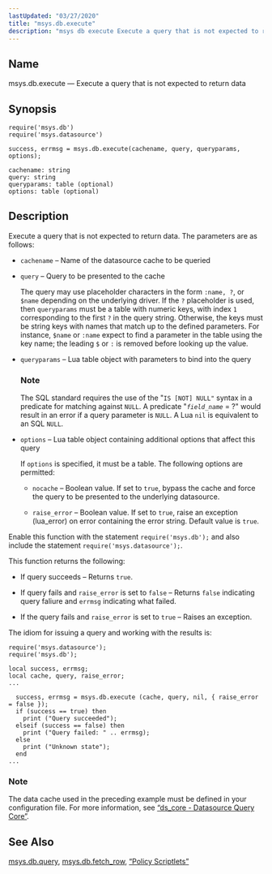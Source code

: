 ```yaml
---
lastUpdated: "03/27/2020"
title: "msys.db.execute"
description: "msys db execute Execute a query that is not expected to return data success errmsg msys db execute cachename query queryparams options Execute a query that is not expected to return data The parameters are as follows cachename Name of the datasource cache to be queried query Query to be..."
---
```


<a name="lua.ref.msys.db.execute"></a> 
## Name

msys.db.execute — Execute a query that is not expected to return data

<a name="idp14725760"></a> 
## Synopsis

```
require('msys.db')
require('msys.datasource')
```

`success, errmsg = msys.db.execute(cachename, query, queryparams, options);`

```
cachename: string
query: string
queryparams: table (optional)
options: table (optional)
```
<a name="idp14924992"></a> 
## Description

Execute a query that is not expected to return data. The parameters are as follows:

*   `cachename` – Name of the datasource cache to be queried

*   `query` – Query to be presented to the cache

    The query may use placeholder characters in the form `:name, ?`, or `$name` depending on the underlying driver. If the `?` placeholder is used, then `queryparams` must be a table with numeric keys, with index `1` corresponding to the first `?` in the query string. Otherwise, the keys must be string keys with names that match up to the defined parameters. For instance, `$name` or `:name` expect to find a parameter in the table using the key name; the leading `$` or `:` is removed before looking up the value.

*   `queryparams` – Lua table object with parameters to bind into the query

    ### Note

    The SQL standard requires the use of the "`IS [NOT] NULL"` syntax in a predicate for matching against `NULL`. A predicate "*`field_name`* = ?" would result in an error if a query parameter is `NULL`. A Lua `nil` is equivalent to an SQL `NULL`.

*   `options` – Lua table object containing additional options that affect this query

    If `options` is specified, it must be a table. The following options are permitted:

    *   `nocache` – Boolean value. If set to `true`, bypass the cache and force the query to be presented to the underlying datasource.

    *   `raise_error` – Boolean value. If set to `true`, raise an exception (lua_error) on error containing the error string. Default value is `true`.

Enable this function with the statement `require('msys.db');` and also include the statement `require('msys.datasource');`.

This function returns the following:

*   If query succeeds – Returns `true`.

*   If query fails and `raise_error` is set to `false` – Returns `false` indicating query faliure and `errmsg` indicating what failed.

*   If the query fails and `raise_error` is set to `true` – Raises an exception.

The idiom for issuing a query and working with the results is:

<a name="lua.ref.msy.db.execute.example"></a> 


```
require('msys.datasource');
require('msys.db');

local success, errmsg;
local cache, query, raise_error;
...

  success, errmsg = msys.db.execute (cache, query, nil, { raise_error = false });
  if (success == true) then
    print ("Query succeeded");
  elseif (success == false) then
    print ("Query failed: " .. errmsg);
  else
    print ("Unknown state");
  end
...
```

### Note

The data cache used in the preceding example must be defined in your configuration file. For more information, see [“ds_core - Datasource Query Core”](/momentum/4/modules/ds-core).

<a name="idp14815712"></a> 
## See Also

[msys.db.query](/momentum/4/lua/ref-msys-db-query), [msys.db.fetch_row](/momentum/4/lua/ref-msys-db-fetch-row), [“Policy Scriptlets”](/momentum/4/4-implementing-policy-scriptlets)